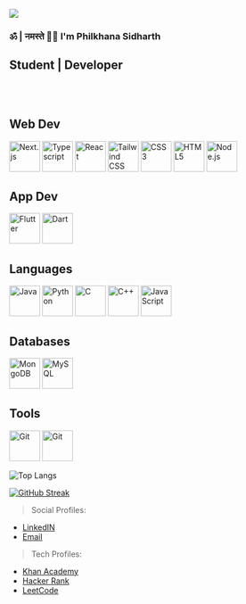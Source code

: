 ![](https://capsule-render.vercel.app/api?type=waving&color=gradient&height=100&section=header)
<div align="left">


### ॐ | नमस्ते 🙏🏼 I'm Philkhana Sidharth
## Student | Developer

<br>
<br>

<div align="left">
  
  ## Web Dev
  <div>
  
  <img src="https://github.com/psidh/psidh/blob/master/images/nextjs-boilerplate-logo.png?sanitize=true" alt="Next.js" width="55px" height="55px"></a> 
  <img src="https://github.com/get-icon/geticon/raw/master/icons/typescript-icon.svg" alt="Typescript" width="55px" height="55px"></a>
  <img src="https://github.com/get-icon/geticon/raw/master/icons/react.svg" alt="React" width="55px" height="55px"></a>
  <a href="https://tailwindcss.com/" title="Tailwind CSS"><img src="https://github.com/get-icon/geticon/raw/master/icons/tailwindcss-icon.svg" alt="Tailwind CSS" width="55px" height="55px"></a>
  <a href="https://www.w3.org/TR/CSS/" title="CSS3"><img src="https://github.com/get-icon/geticon/raw/master/icons/css-3.svg" alt="CSS3" width="55px" height="55px"></a>
  <a href="https://www.w3.org/TR/html5/" title="HTML5"><img src="https://github.com/get-icon/geticon/raw/master/icons/html-5.svg" alt="HTML5" width="55px" height="55px"></a>
  <a href="https://nodejs.org/" title="Node.js"><img src="https://github.com/get-icon/geticon/raw/master/icons/nodejs-icon.svg" alt="Node.js" width="55px" height="55px"></a>

  </div>

  ## App Dev

  <div>
  <a href="https://git-scm.com/" title="Flutter"><img src="https://github.com/get-icon/geticon/raw/master/icons/flutter.svg" alt="Flutter" width="55px" height="55px"></a>
  <a href="https://git-scm.com/" title="Dart"><img src="https://github.com/get-icon/geticon/raw/master/icons/dart.svg" alt="Dart" width="55px" height="55px"></a>

  </div>

  ## Languages
  
  <div>
  <a href="https://www.java.com/" title="Java"><img src="https://github.com/get-icon/geticon/raw/master/icons/java.svg" alt="Java" width="55px" height="55px"></a>
  <a href="https://www.python.org/" title="Python"><img src="https://github.com/get-icon/geticon/raw/master/icons/python.svg" alt="Python" width="55px" height="55px"></a>
  <a href="https://en.wikipedia.org/wiki/C_(programming_language)" title="C"><img src="https://github.com/get-icon/geticon/raw/master/icons/c.svg" alt="C" width="55px" height="55px"></a>
  <a href="https://isocpp.org/" title="C++"><img src="https://github.com/get-icon/geticon/raw/master/icons/c-plusplus.svg" alt="C++" width="55px" height="55px"></a>
  <img src="https://github.com/get-icon/geticon/raw/master/icons/javascript.svg" alt="JavaScript" width="55px" height="55px"></a>
  </div>

  ## Databases

  <div>
    
  <a href="https://www.mongodb.org/" title="MongoDB"><img src="https://github.com/get-icon/geticon/raw/master/icons/mongodb-icon.svg" alt="MongoDB" width="55px" height="55px"></a>
  <a href="https://dev.mysql.com/" title="MySQL"><img src="https://github.com/get-icon/geticon/raw/master/icons/mysql.svg" alt="MySQL" width="55px" height="55px"></a>

  </div>
  

  ## Tools

  <div>
  <a href="https://git-scm.com/" title="Git"><img src="https://github.com/get-icon/geticon/raw/master/icons/git-icon.svg" alt="Git" width="55px" height="55px"></a>
  <img src="https://upload.wikimedia.org/wikipedia/commons/thumb/9/9a/Visual_Studio_Code_1.35_icon.svg/1200px-Visual_Studio_Code_1.35_icon.svg.png" alt="Git" width="55px" height="55px">
  </div>



</div>





 ![Top Langs](https://github-readme-stats.vercel.app/api/top-langs/?username=psidh&hide=asp&langs_count=8&border_radius=34&bg_color=30,e96443,904e95&title_color=ffffff&text_color=ffffff&icon_color=ffffff&java=ffffff)


[![GitHub Streak](https://github-readme-streak-stats.herokuapp.com/?user=psidh&theme=dracula&hide_border=true)](https://github.com/psidh?tab=repositories)


 </div>




> Social Profiles: 
  - <div class="badge-base LI-profile-badge" data-locale="en_US" data-size="large" data-theme="dark" data-type="HORIZONTAL" data-vanity="p-sidharth-08b551255" data-version="v1"><a class="badge-base__link LI-simple-link" href="https://in.linkedin.com/in/p-sidharth-08b551255?trk=profile-badge">LinkedIN</a></div>
  - <div class="badge-base LI-profile-badge" data-locale="en_US" data-size="large" data-theme="dark" data-type="HORIZONTAL" data-vanity="p-sidharth-08b551255" data-version="v1"><a class="badge-base__link LI-simple-link" href="mailto:philkhanasidharth14@gmail.com">Email</a></div>
  
  
> Tech Profiles:
  - <div class="badge-base LI-profile-badge" data-locale="en_US" data-size="large" data-theme="dark" data-type="HORIZONTAL" data-vanity="p-sidharth-08b551255" data-version="v1"><a class="badge-base__link LI-simple-link" href="https://www.khanacademy.org/profile/me/courses?learn=1?trk=profile-badge">Khan Academy</a></div>
  - <div class="badge-base LI-profile-badge" data-locale="en_US" data-size="large" data-theme="dark" data-type="HORIZONTAL" data-vanity="p-sidharth-08b551255" data-version="v1"><a class="badge-base__link LI-simple-link" href="https://www.hackerrank.com/philkhanasidhar1?trk=profile-badge">Hacker Rank</a></div>
  - <div class="badge-base LI-profile-badge" data-locale="en_US" data-size="large" data-theme="dark" data-type="HORIZONTAL" data-vanity="p-sidharth-08b551255" data-version="v1"><a class="badge-base__link LI-simple-link" href="https://leetcode.com/philkhanasidharth14?trk=profile-badge">LeetCode</a></div>
  
</div>
